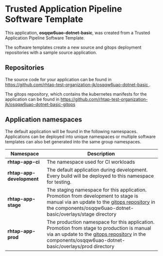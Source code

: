 # Trusted Application Pipeline Software Template

This application, **osqqw6uao-dotnet-basic**, was created from a Trusted Application Pipeline Software Template.

The software templates create a new source and gitops deployment repositories with a sample source application. 

## Repositories

The source code for your application can be found in [https://github.com/rhtap-test-organization-jk/osqqw6uao-dotnet-basic ](https://github.com/rhtap-test-organization-jk/osqqw6uao-dotnet-basic ).
 
The gitops repository, which contains the kubernetes manifests for the application can be found in 
[https://github.com/rhtap-test-organization-jk/osqqw6uao-dotnet-basic-gitops ](https://github.com/rhtap-test-organization-jk/osqqw6uao-dotnet-basic-gitops ) 

## Application namespaces 

The default application will be found in the following namespaces. Applications can be deployed into unique namespaces or multiple software templates can also bet generated into the same group namespaces.  

|  Namespace   |  Description   |  
| -------- | -------- |
| **rhtap-app-ci** | The namespace used for CI workloads |
| **rhtap-app-development** | The default application during development. Every build will be deployed to this namespace for testing. |
| **rhtap-app-stage** | The staging namespace for this application. Promotion from development to stage is manual via an update to the [gitops repository](https://github.com/rhtap-test-organization-jk/osqqw6uao-dotnet-basic-gitops ) in the components/osqqw6uao-dotnet-basic/overlays/stage directory |
| **rhtap-app-prod** | The production namespace for this application. Promotion from stage to production is manual via an update to the [gitops repository](https://github.com/rhtap-test-organization-jk/osqqw6uao-dotnet-basic-gitops ) in the components/osqqw6uao-dotnet-basic/overlays/prod directory |